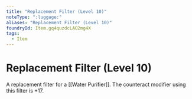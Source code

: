 ```yaml
---
title: "Replacement Filter (Level 10)"
noteType: ":luggage:"
aliases: "Replacement Filter (Level 10)"
foundryId: Item.gq4quzdcLAO2mg4X
tags:
  - Item
---
```


# Replacement Filter (Level 10)

A replacement filter for a [[Water Purifier]]. The counteract modifier using this filter is +17.

